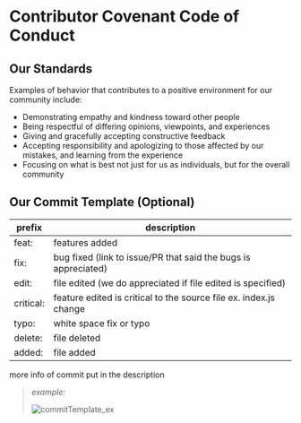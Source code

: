 # Contributor Covenant Code of Conduct

## Our Standards

Examples of behavior that contributes to a positive environment for our
community include:

* Demonstrating empathy and kindness toward other people
* Being respectful of differing opinions, viewpoints, and experiences
* Giving and gracefully accepting constructive feedback
* Accepting responsibility and apologizing to those affected by our mistakes,
  and learning from the experience
* Focusing on what is best not just for us as individuals, but for the
  overall community

## Our Commit Template (Optional)

prefix | description
------------ | ---------
feat: | features added
fix: | bug fixed (link to issue/PR that said the bugs is appreciated)
edit: | file edited (we do appreciated if file edited is specified)
critical: | feature edited is  critical to the source file ex. index.js change
typo: | white space fix or typo
delete: | file deleted
added: | file added

more info of commit put in the description
> *example:* 
> 
> ![commitTemplate_ex](https://user-images.githubusercontent.com/77855014/136971254-2f400403-84b4-4276-b392-053aa044d5e2.png)
>  
